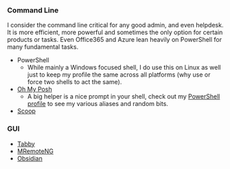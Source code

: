 ### Command Line
I consider the command line critical for any good admin, and even helpdesk. It is more efficient, more powerful and sometimes the only option for certain products or tasks. Even Office365 and Azure lean heavily on PowerShell for many fundamental tasks.

* PowerShell
    * While mainly a Windows focused shell, I do use this on Linux as well just to keep my profile the same across all platforms (why use or force two shells to act the same).
* [Oh My Posh](https://ohmyposh.dev/)
    * A big helper is a nice prompt in your shell, check out my [PowerShell profile](https://git.dev0.sh/piper/powershell_profile/src/branch/master/personal_profile.ps1) to see my various aliases and random bits.
* [Scoop](https://scoop.sh/)

### GUI
* [Tabby](https://github.com/Eugeny/tabby)
* [MRemoteNG](https://mremoteng.org/)
* [Obsidian](https://obsidian.md/)